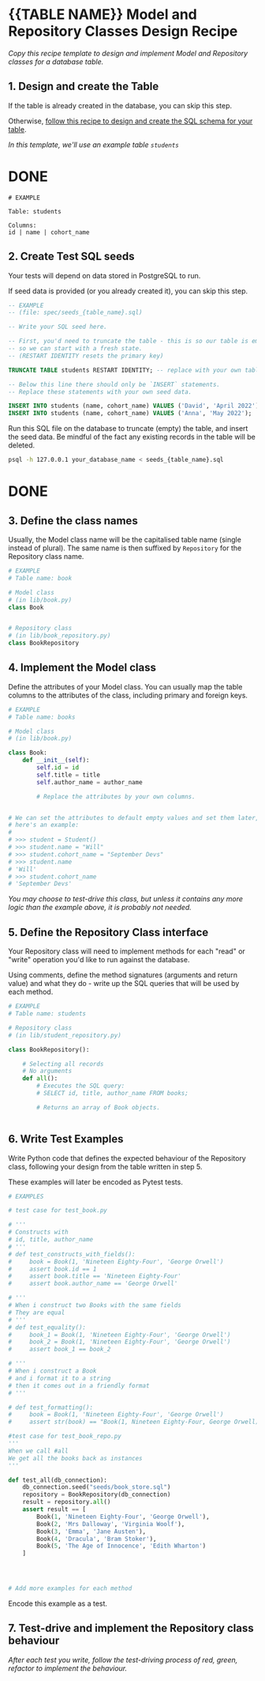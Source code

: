 # {{TABLE NAME}} Model and Repository Classes Design Recipe

_Copy this recipe template to design and implement Model and Repository classes for a database table._

## 1. Design and create the Table

If the table is already created in the database, you can skip this step.

Otherwise, [follow this recipe to design and create the SQL schema for your table](./single_table_design_recipe_template.md).

*In this template, we'll use an example table `students`*

# DONE #

```
# EXAMPLE

Table: students

Columns:
id | name | cohort_name
```

## 2. Create Test SQL seeds

Your tests will depend on data stored in PostgreSQL to run.

If seed data is provided (or you already created it), you can skip this step.

```sql
-- EXAMPLE
-- (file: spec/seeds_{table_name}.sql)

-- Write your SQL seed here. 

-- First, you'd need to truncate the table - this is so our table is emptied between each test run,
-- so we can start with a fresh state.
-- (RESTART IDENTITY resets the primary key)

TRUNCATE TABLE students RESTART IDENTITY; -- replace with your own table name.

-- Below this line there should only be `INSERT` statements.
-- Replace these statements with your own seed data.

INSERT INTO students (name, cohort_name) VALUES ('David', 'April 2022');
INSERT INTO students (name, cohort_name) VALUES ('Anna', 'May 2022');
```

Run this SQL file on the database to truncate (empty) the table, and insert the seed data. Be mindful of the fact any existing records in the table will be deleted.

```bash
psql -h 127.0.0.1 your_database_name < seeds_{table_name}.sql
```
# DONE #

## 3. Define the class names

Usually, the Model class name will be the capitalised table name (single instead of plural). The same name is then suffixed by `Repository` for the Repository class name.

```python
# EXAMPLE
# Table name: book

# Model class
# (in lib/book.py)
class Book


# Repository class
# (in lib/book_repository.py)
class BookRepository

```

## 4. Implement the Model class

Define the attributes of your Model class. You can usually map the table columns to the attributes of the class, including primary and foreign keys.

```python
# EXAMPLE
# Table name: books

# Model class
# (in lib/book.py)

class Book:
    def __init__(self):
        self.id = id
        self.title = title
        self.author_name = author_name

        # Replace the attributes by your own columns.


# We can set the attributes to default empty values and set them later,
# here's an example:
#
# >>> student = Student()
# >>> student.name = "Will"
# >>> student.cohort_name = "September Devs"
# >>> student.name
# 'Will'
# >>> student.cohort_name
# 'September Devs'

```

*You may choose to test-drive this class, but unless it contains any more logic than the example above, it is probably not needed.*

## 5. Define the Repository Class interface

Your Repository class will need to implement methods for each "read" or "write" operation you'd like to run against the database.

Using comments, define the method signatures (arguments and return value) and what they do - write up the SQL queries that will be used by each method.

```python
# EXAMPLE
# Table name: students

# Repository class
# (in lib/student_repository.py)

class BookRepository():

    # Selecting all records
    # No arguments
    def all():
        # Executes the SQL query:
        # SELECT id, title, author_name FROM books;

        # Returns an array of Book objects.



```

## 6. Write Test Examples

Write Python code that defines the expected behaviour of the Repository class, following your design from the table written in step 5.

These examples will later be encoded as Pytest tests.

```python
# EXAMPLES

# test case for test_book.py

# '''
# Constructs with
# id, title, author_name
# '''
# def test_constructs_with_fields():
#     book = Book(1, 'Nineteen Eighty-Four', 'George Orwell')
#     assert book.id == 1
#     assert book.title == 'Nineteen Eighty-Four'
#     assert book.author_name == 'George Orwell'

# '''
# When i construct two Books with the same fields
# They are equal
# '''
# def test_equality():
#     book_1 = Book(1, 'Nineteen Eighty-Four', 'George Orwell')
#     book_2 = Book(1, 'Nineteen Eighty-Four', 'George Orwell')
#     assert book_1 == book_2

# '''
# When i construct a Book
# and i format it to a string
# then it comes out in a friendly format
# '''

# def test_formatting():
#     book = Book(1, 'Nineteen Eighty-Four', 'George Orwell')
#     assert str(book) == "Book(1, Nineteen Eighty-Four, George Orwell)"

#test case for test_book_repo.py
'''
When we call #all
We get all the books back as instances
'''

def test_all(db_connection):
    db_connection.seed("seeds/book_store.sql")
    repository = BookRepository(db_connection)
    result = repository.all()
    assert result == [
        Book(1, 'Nineteen Eighty-Four', 'George Orwell'),
        Book(2, 'Mrs Dalloway', 'Virginia Woolf'),
        Book(3, 'Emma', 'Jane Austen'),
        Book(4, 'Dracula', 'Bram Stoker'),
        Book(5, 'The Age of Innocence', 'Edith Wharton')
    ]




# Add more examples for each method
```

Encode this example as a test.


## 7. Test-drive and implement the Repository class behaviour

_After each test you write, follow the test-driving process of red, green, refactor to implement the behaviour._